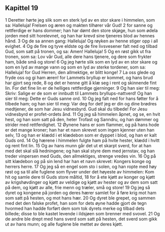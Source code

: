 ## Kapittel 19

1 Deretter hørte jeg slik som en sterk lyd av en stor skare i himmelen, som sa: Halleluja! Frelsen og æren og makten tilhører vår Gud!
2 for sanne og rettferdige er hans dommer; han har dømt den store skjøge, hun som ødela jorden med sitt horelevnet, og han har krevd sine tjeneres blod av hennes hånd.
3 Og de sa annen gang: Halleluja! Og røyken av henne stiger opp i all evighet.
4 Og de fire og tyve eldste og de fire livsvesener falt ned og tilbad Gud, som satt på tronen, og sa: Amen! Halleluja!
5 Og en røst gikk ut fra tronen, som sa: Lov vår Gud, alle dere hans tjenere, og dere som frykter ham, både små og store!
6 Og jeg hørte slik som en lyd av en stor skare og som en lyd av mange vann og som en lyd av sterke tordener, som sa: Halleluja! for Gud Herren, den allmektige, er blitt konge!
7 La oss glede og fryde oss og gi ham æren! for Lammets bryllup er kommet, og hans brud har gjort seg rede,
8 og det er henne gitt å klæ seg i rent og skinnende fint lin. For det fine lin er de helliges rettferdige gjerninger.
9 Og han sier til meg: Skriv: Salige er de som er innbudt til Lammets bryllups-nattverd! Og han sier til meg: Dette er Guds sanne ord.
10 Og jeg falt ned for hans føtter for å tilbede ham; og han sier til meg: Var deg for det! jeg er din og dine brødres medtjener, de som har Jesu vidnesbyrd. Gud skal du tilbede! For Jesu vidnesbyrd er profet-ordets ånd.
11 Og jeg så himmelen åpnet, og se, en hvit hest, og han som satt på den, heter Trofast og Sanndru, og han dømmer og strider med rettferdighet.
12 Øynene hans er som flammer, og på hans hode er det mange kroner; han har et navn skrevet som ingen kjenner uten han selv,
13 og han er klædd i et klædebon som er dyppet i blod, og han er kalt Guds ord.
14 Og hærene i himmelen fulgte ham på hvite hester, klædd i hvitt og rent fint lin.
15 Og av hans munn går det ut et skarpt sverd, for at han med det skal slå hedningene; og han skal styre dem med jernstav, og han treder vinpersen med Guds, den allmektiges, strenge vredes vin.
16 Og på sitt klædebon og på sin lend har han et navn skrevet: Kongers konge og herrers herre.
17 Og jeg så en engel som sto i solen, og han ropte med høy røst og sa til alle fuglene som flyver under det høyeste av himmelen: Kom hit og samle dere til Guds store måltid,
18 for å ete kjøtt av konger og kjøtt av krigshøvdinger og kjøtt av veldige og kjøtt av hester og av dem som satt på dem, og kjøtt av alle, frie menn og træler, små og store!
19 Og jeg så dyret og kongene på jorden og deres hærer samlet for å føre krig mot ham som satt på hesten, og mot hans hær.
20 Og dyret ble grepet, og sammen med det den falske profet, han som for dets øyne hadde gjort de tegn hvormed han hadde forført dem som tok dyrets merke og tilbad dets billede; disse to ble kastet levende i ildsjøen som brenner med svovel.
21 Og de andre ble drept med hans sverd som satt på hesten, det sverd som gikk ut av hans munn; og alle fuglene ble mettet av deres kjøtt.
